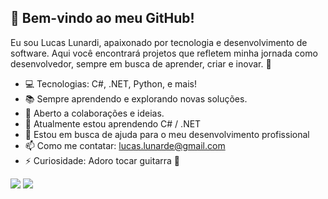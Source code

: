 ## 👋 Bem-vindo ao meu GitHub!
Eu sou Lucas Lunardi, apaixonado por tecnologia e desenvolvimento de software. Aqui você encontrará projetos que refletem minha jornada como desenvolvedor, sempre em busca de aprender, criar e inovar. 🚀

- 💻 Tecnologias: C#, .NET, Python, e mais!
- 📚 Sempre aprendendo e explorando novas soluções.
- 🤝 Aberto a colaborações e ideias.
- 🌱 Atualmente estou aprendendo C# / .NET
- 🤔 Estou em busca de ajuda para o meu desenvolvimento profissional
- 📫 Como me contatar: lucas.lunarde@gmail.com
- ⚡ Curiosidade: Adoro tocar guitarra 🎸

<div> 
  <a href = "mailto:lucas.lunarde@gmail.com"><img src="https://img.shields.io/badge/-Gmail-%23333?style=for-the-badge&logo=gmail&logoColor=white" target="_blank"></a>
  <a href="https://www.linkedin.com/in/lucas-lunardi-barros-a9836a232/" target="_blank"><img src="https://img.shields.io/badge/-LinkedIn-%230077B5?style=for-the-badge&logo=linkedin&logoColor=white" target="_blank"></a> 
  
</div>
